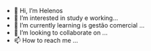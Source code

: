 - 👋 Hi, I’m Helenos
- 👀 I’m interested in study e working...
- 🌱 I’m currently learning is gestão comercial ...
- 💞️ I’m looking to collaborate on ...
- 📫 How to reach me ...

<!---
Helenos84/Helenos84 is a ✨ special ✨ repository because its `README.md` (this file) appears on your GitHub profile.
You can click the Preview link to take a look at your changes.
--->
